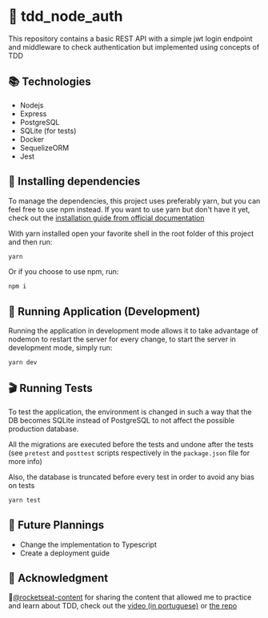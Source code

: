 # :checkered_flag: tdd_node_auth
This repository contains a basic REST API with a simple jwt login endpoint and middleware to check authentication but implemented using concepts of TDD

## :books: Technologies
- Nodejs
- Express
- PostgreSQL
- SQLite (for tests)
- Docker
- SequelizeORM
- Jest

## :page_with_curl: Installing dependencies
To manage the dependencies, this project uses preferably yarn, but you can feel free to use npm instead. If you want to use yarn but don't have it yet, check out the [installation guide from official documentation](https://yarnpkg.com/getting-started/install)

With yarn installed open your favorite shell in the root folder of this project and then run:
```bash
yarn
```
Or if you choose to use npm, run:
```bash
npm i
```

## :satellite: Running Application (Development)
Running the application in development mode allows it to take advantage of nodemon to restart the server for every change, to start the server in development mode, simply run:
```bash
yarn dev
```


## :clapper: Running Tests 
To test the application, the environment is changed in such a way that the DB becomes SQLite instead of PostgreSQL to not affect the possible production database. 

All the migrations are executed before the tests and undone after the tests (see `pretest` and `posttest` scripts respectively in the `package.json` file for more info)

Also, the database is truncated before every test in order to avoid any bias on tests

```bash
yarn test
```

## :telescope: Future Plannings
- Change the implementation to Typescript
- Create a deployment guide

## :purple_heart: Acknowledgment
:rocket:[@rocketseat-content](https://github.com/rocketseat-content) for sharing the content that allowed me to practice and learn about TDD, check out the [video (in portuguese)](https://www.youtube.com/watch?v=2G_mWfG0DZE&t=929s) or [the repo](https://github.com/rocketseat-content/youtube-nodejs-tdd-jest)

